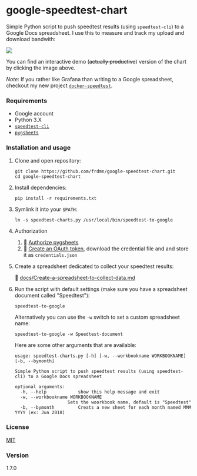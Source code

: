 google-speedtest-chart
======================

Simple Python script to push speedtest results (using `speedtest-cli`) to a Google Docs spreadsheet. I use this to measure and track my upload and download bandwith:

![](https://docs.google.com/spreadsheets/d/e/2PACX-1vTKt3sAPXDMBvpOtl18Tbq2XVUtNHA9gDbKl_t_9hN95nxBaEy4pp1T8y98Rb4goolJBSbuNPkmBktG/pubchart?oid=2123739458&format=image)

You can find an interactive demo (~~actually productive~~) version of the chart by clicking the image above.

_Note_: If you rather like Grafana than writing to a Google spreadsheet, checkout my new project [`docker-speedtest`](https://github.com/frdmn/docker-speedtest).

### Requirements

* Google account
* Python 3.X
* [`speedtest-cli`](https://github.com/sivel/speedtest-cli)
* [`pygsheets`](https://github.com/nithinmurali/pygsheets)

### Installation and usage

1. Clone and open repository:

    ```
    git clone https://github.com/frdmn/google-speedtest-chart.git
    cd google-speedtest-chart
    ```

1. Install dependencies:

    ```
    pip install -r requirements.txt
    ```


1. Symlink it into your `$PATH`:

    ```
    ln -s speedtest-charts.py /usr/local/bin/speedtest-to-google
    ```

1. Authorization

    1. :book: [Authorize pygsheets](https://pygsheets.readthedocs.io/en/latest/authorizing.html#authorizing-pygsheets)
    1. :book: [Create an OAuth token](https://pygsheets.readthedocs.io/en/latest/authorizing.html#oauth-credentials), download the credential file and and store it as `credentials.json`

1. Create a spreadsheet dedicated to collect your speedtest results:  

    :book: [docs/Create-a-spreadsheet-to-collect-data.md](docs/Create-a-spreadsheet-to-collect-data.md)

1. Run the script with default settings (make sure you have a spreadsheet document called "Speedtest"):

    ```
    speedtest-to-google
    ```

    Alternatively you can use the `-w` switch to set a custom spreadsheet name:

    ```
    speedtest-to-google -w Speedtest-document
    ```

    Here are some other arguments that are available:

    ```
    usage: speedtest-charts.py [-h] [-w, --workbookname WORKBOOKNAME] [-b, --bymonth]

    Simple Python script to push speedtest results (using speedtest-cli) to a Google Docs spreadsheet

    optional arguments:
      -h, --help            show this help message and exit
      -w, --workbookname WORKBOOKNAME
                        Sets the woorkbook name, default is "Speedtest"
      -b, --bymonth         Creats a new sheet for each month named MMM YYYY (ex: Jun 2018)
      ```

### License

[MIT](LICENSE)

### Version

1.7.0

